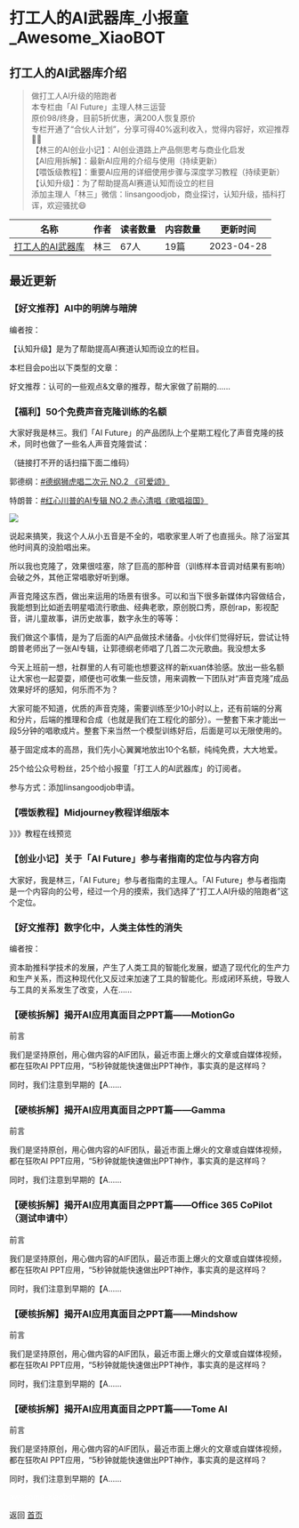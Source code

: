 # 打工人的AI武器库_小报童_Awesome_XiaoBOT

## 打工人的AI武器库介绍
> 做打工人AI升级的陪跑者    
本专栏由「AI Future」主理人林三运营    
原价98/终身，目前5折优惠，满200人恢复原价    
专栏开通了“合伙人计划”，分享可得40%返利收入，觉得内容好，欢迎推荐👏🏻    
【林三的AI创业小记】：AI创业道路上产品侧思考与商业化启发    
【AI应用拆解】：最新AI应用的介绍与使用（持续更新）    
【喂饭级教程】：重要AI应用的详细使用步骤与深度学习教程（持续更新）    
【认知升级】：为了帮助提高AI赛道认知而设立的栏目    
添加主理人「林三」微信：linsangoodjob，商业探讨，认知升级，插科打诨，欢迎骚扰😄  
  


|名称|作者|读者数量|内容数量|更新时间|
|---|---|---|---|---|
|[打工人的AI武器库](https://xiaobot.net/p/AIFuture?refer=0b133df9-27dc-423b-8101-639049001c13)|林三|67人|19篇|2023-04-28|

## 最近更新
### 【好文推荐】AI中的明牌与暗牌

编者按：

【认知升级】是为了帮助提高AI赛道认知而设立的栏目。

本栏目会po出以下类型的文章：

好文推荐：认可的一些观点&文章的推荐，帮大家做了前期的......

### 【福利】50个免费声音克隆训练的名额

大家好我是林三。我们「AI Future」的产品团队上个星期工程化了声音克隆的技术，同时也做了一些名人声音克隆尝试：

（链接打不开的话扫描下面二维码）

郭德纲：[#德纲狮虎唱二次元 NO.2 《可爱颂》](https://weixin.qq.com/sph/AA8BCz)

特朗普：[#红心川普的AI专辑 NO.2 赤心清唱《歌唱祖国》](https://weixin.qq.com/sph/AylhFv)

![](https://static.xiaobot.net/file/2023-04-27/214084/30cfacc57a1c600bc67543cbf81c38c8.png)

说起来搞笑，我这个人从小五音是不全的，唱歌家里人听了也直摇头。除了浴室其他时间真的没脸唱出来。

所以我也克隆了，效果很哇塞，除了巨高的那种音（训练样本音调对结果有影响）会破之外，其他正常唱歌好听到爆。

声音克隆这东西，做出来运用的场景有很多。可以和当下很多新媒体内容做结合，我能想到比如逝去明星唱流行歌曲、经典老歌，原创脱口秀，原创rap，影视配音，讲儿童故事，讲历史故事，数字永生的等等：

我们做这个事情，是为了后面的AI产品做技术储备。小伙伴们觉得好玩，尝试让特朗普老师出了一张AI专辑，让郭德纲老师唱了几首二次元歌曲。我没想太多

今天上班前一想，社群里的人有可能也想要这样的新xuan体验感。放出一些名额让大家也一起耍耍，顺便也可收集一些反馈，用来调教一下团队对“声音克隆”成品效果好坏的感知，何乐而不为？

大家可能不知道，优质的声音克隆，需要训练至少10小时以上，还有前端的分离和分片，后端的推理和合成（也就是我们在工程化的部分）。一整套下来才能出一段5分钟的唱歌成片。整套下来当然一个模型训练好后，后面是可以无限使用的。

基于固定成本的高昂，我们先小心翼翼地放出10个名额，纯纯免费，大大地爱。

25个给公众号粉丝，25个给小报童「打工人的AI武器库」的订阅者。

参与方式：添加linsangoodjob申请。

### 【喂饭教程】Midjourney教程详细版本

》》》教程在线预览

### 【创业小记】关于「AI Future」参与者指南的定位与内容方向

大家好，我是林三，「AI Future」参与者指南的主理人。「AI
Future」参与者指南是一个内容向的公号，经过一个月的摸索，我们选择了“打工人AI升级的陪跑者”这个定位。

### 【好文推荐】数字化中，人类主体性的消失

编者按：

资本助推科学技术的发展，产生了人类工具的智能化发展，塑造了现代化的生产力和生产关系，而这种现代化又反过来加速了工具的智能化。形成闭环系统，导致人与工具的关系发生了改变，人在......

### 【硬核拆解】揭开AI应用真面目之PPT篇——MotionGo

前言

我们是坚持原创，用心做内容的AIF团队，最近市面上爆火的文章或自媒体视频，都在狂吹AI PPT应用，“5秒钟就能快速做出PPT神作，事实真的是这样吗？

同时，我们注意到早期的【A......

### 【硬核拆解】揭开AI应用真面目之PPT篇——Gamma

前言

我们是坚持原创，用心做内容的AIF团队，最近市面上爆火的文章或自媒体视频，都在狂吹AI PPT应用，“5秒钟就能快速做出PPT神作，事实真的是这样吗？

同时，我们注意到早期的【A......

### 【硬核拆解】揭开AI应用真面目之PPT篇——Office 365 CoPilot（测试申请中）

前言

我们是坚持原创，用心做内容的AIF团队，最近市面上爆火的文章或自媒体视频，都在狂吹AI PPT应用，“5秒钟就能快速做出PPT神作，事实真的是这样吗？

同时，我们注意到早期的【A......

### 【硬核拆解】揭开AI应用真面目之PPT篇——Mindshow

前言

我们是坚持原创，用心做内容的AIF团队，最近市面上爆火的文章或自媒体视频，都在狂吹AI PPT应用，“5秒钟就能快速做出PPT神作，事实真的是这样吗？

同时，我们注意到早期的【A......

### 【硬核拆解】揭开AI应用真面目之PPT篇——Tome AI

前言

我们是坚持原创，用心做内容的AIF团队，最近市面上爆火的文章或自媒体视频，都在狂吹AI PPT应用，“5秒钟就能快速做出PPT神作，事实真的是这样吗？

同时，我们注意到早期的【A......


<a href="https://github.com/Reno9527/awesome-xiaobot" style="color: white; text-decoration: none;">awesome-xiaobot</a>

返回 [首页](../README.md)
